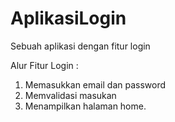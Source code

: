 # AplikasiLogin
Sebuah aplikasi dengan fitur login

Alur Fitur Login :
1. Memasukkan email dan password
2. Memvalidasi masukan
3. Menampilkan halaman home.
